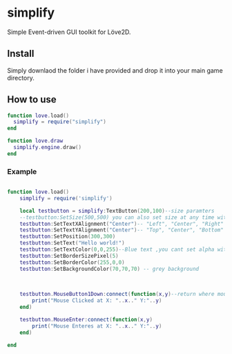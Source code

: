 # simplify
Simple Event-driven GUI toolkit for Löve2D.

## Install
Simply downlaod the folder i have provided and drop it into your main game directory.

## How to use

```lua
function love.load()
  simplify = require("simplify")
end

function love.draw
  simplify.engine.draw()
end

```

### Example

```lua

function love.load()
    simplify = require('simplify')

    local testbutton = simplify:TextButton(200,100)--size paramters
    --testbutton:SetSize(500,500) you can also set size at any time with :SetSize()
    testbutton:SetTextXAlignment("Center")-- "Left", "Center", "Right"
    testbutton:SetTextYAlignment("Center")-- "Top", "Center", "Bottom"
    testbutton:SetPosition(300,300)
    testbutton:SetText("Hello world!")
    testbutton:SetTextColor(0,0,255)--Blue text ,you cant set alpha with this method directly
    testbutton:SetBorderSizePixel(5)
    testbutton:SetBorderColor(255,0,0)
    testbutton:SetBackgroundColor(70,70,70) -- grey background
    

 
    testbutton.MouseButton1Down:connect(function(x,y)--return where mouse clicked on button
        print("Mouse Clicked at X: "..x.." Y:"..y)
    end)

    testbutton.MouseEnter:connect(function(x,y)
        print("Mouse Enteres at X: "..x.." Y:"..y)
    end)

end

```

